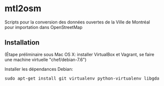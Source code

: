 mtl2osm
=======

Scripts pour la conversion des données ouvertes de la Ville de Montréal pour importation dans OpenStreetMap


Installation
------------

(Étape préliminaire sous Mac OS X: installer VirtualBox et Vagrant, se faire une machine virtuelle "chef/debian-7.6")

Installer les dépendances Debian:

<pre>
sudo apt-get install git virtualenv python-virtualenv libgdal-dev python-dev python-lxml libgdal-dev
</pre>

